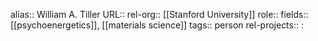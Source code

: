 alias:: William A. Tiller
URL::
rel-org:: [[Stanford University]]
role::
fields:: [[psychoenergetics]], [[materials science]]
tags:: person
rel-projects::
:

